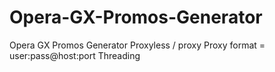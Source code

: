 # Opera-GX-Promos-Generator
Opera GX Promos Generator
Proxyless / proxy
Proxy format = user:pass@host:port
Threading
